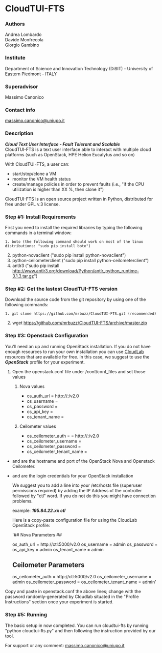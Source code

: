 # CloudTUI-FTS

### Authors
Andrea Lombardo<br/>
Davide Monfrecola<br/>
Giorgio Gambino

### Institute
Department of Science and Innovation Technology (DiSIT) - University of Eastern Piedmont - ITALY

### Superadvisor
Massimo Canonico

### Contact info
massimo.canonico@uniupo.it

### Description
***Cloud Text User Interface - Fault Tolerant and Scalable***<br>
CloudTUI-FTS is a text user interface able to interact
with multiple cloud platforms (such as OpenStack, HPE Helion
Eucalytus and so on)

With CloudTUI-FTS, a user can:
- start/stop/clone a VM
- monitor the VM health status
- create/manage policies in order to prevent faults (i.e.,
"if the CPU utilization is higher than XX %, then clone it")

CloudTUI-FTS is an open source project written in Python,
distributed for free under GPL v.3 license.

### Step #1: Install Requirements

First you need to install the required libraries by typing the following
commands in a terminal window:

	1. boto (the following command should work on most of the linux distributions: "sudo pip install boto")
  2. python-novaclient ("sudo pip install python-novaclient")
  3. python-ceilometerclient ("sudo pip install python-ceilometerclient")
  4. antlr3 ("sudo pip install http://www.antlr3.org/download/Python/antlr_python_runtime-3.1.3.tar.gz")

### Step #2: Get the lastest CloudTUI-FTS version

Download the source code from the git repository by using one of the following
commands:

	1. git clone https://github.com/mrbuzz/CloudTUI-FTS.git (recommended)
  2. wget https://github.com/mrbuzz/CloudTUI-FTS/archive/master.zip

### Step #3: Openstack Configuration
You'll need an up and running OpenStack installation. If you do not have enough
resources to run your own installation you can use [CloudLab][1] resources
that are available for free.  In this case, we suggest to use the ***OpenStack***
profile for your experiment.

1. Open the openstack.conf file under /conf/conf_files and set those values

	1. Nova values
		+ os_auth_url = http://<HOSTNAME>:<PORT>/v2.0
		+ os_username = <USERNAME>
		+ os_password = <PASSWORD>
		+ os_api_key = <USERNAME>
		+ os_tenant_name = <USERNAME>

	2. Ceilometer values
		+ os_ceilometer_auth = = http://<HOSTNAME>:<PORT>/v2.0
		+	os_ceilometer_username = <USERNAME>
		+	os_ceilometer_password = <PASSWORD>
		+	os_ceilometer_tenant_name = <USERNAME>

 - <HOSTNAME> and <PORT> are the hostname and port of the OpenStack Nova
 	 and Openstack Ceilometer.
 - <USERNAME> and <PASSWORD> are the login credentials for your OpenStack
 	installation

	We suggest you to add a line into your /etc/hosts file (superuser permissions
	required) by adding the IP Address of the controller followed by "ctl" word. If
	you do not do this you might have connection problems.

	example: ***195.84.22.xx ctl***

	Here is a copy-paste configuration file for using the CloudLab OpenStack profile:

	'## Nova Parameters ##

	os_auth_url = http://ctl:5000/v2.0
	os_username = admin
	os_password = <RANDOM PASSWORD>
	os_api_key = admin
	os_tenant_name = admin

	## Ceilometer Parameters ##

	os_ceilometer_auth = http://ctl:5000/v2.0
	os_ceilometer_username = admin
	os_ceilometer_password = <RANDOM PASSWORD>
	os_ceilometer_tenant_name = admin'

Copy and paste in openstack.conf the above lines; change <RANDOM PASSWORD>
with the password randomly-generated by Cloudlab situated in the "Profile
Instructions" section once your experiment is started.

### Step #5: Running
The basic setup in now completed. You can run cloudtui-fts by running "python
cloudtui-fts.py" and then following the instruction provided by our tool.


For support or any comment: massimo.canonico@uniupo.it

[1]: https://cloudlab.us/
